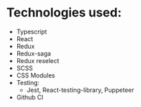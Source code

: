 # Technologies used:

- Typescript
- React
- Redux
- Redux-saga
- Redux reselect
- SCSS
- CSS Modules
- Testing:
  - Jest, React-testing-library, Puppeteer
- Github CI
